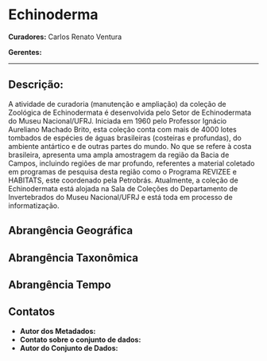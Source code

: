 # Echinoderma

**Curadores:** Carlos Renato Ventura

**Gerentes:**

---

## Descrição:

A atividade de curadoria (manutenção e ampliação) da coleção de Zoológica de Echinodermata é desenvolvida pelo Setor de Echinodermata do Museu Nacional/UFRJ. Iniciada em 1960 pelo Professor Ignácio Aureliano Machado Brito, esta coleção conta com mais de 4000 lotes tombados de espécies de águas brasileiras (costeiras e profundas), do ambiente antártico e de outras partes do mundo. No que se refere à costa brasileira, apresenta uma ampla amostragem da região da Bacia de Campos, incluindo regiões de mar profundo, referentes a material coletado em programas de pesquisa desta região como o Programa REVIZEE e HABITATS, este coordenado pela Petrobrás. Atualmente, a coleção de Echinodermata está alojada na Sala de Coleções do Departamento de Invertebrados do Museu Nacional/UFRJ e está toda em processo de informatização.

## Abrangência Geográfica

## Abrangência Taxonômica

## Abrangência Tempo

## Contatos

* **Autor dos Metadados:**
* **Contato sobre o conjunto de dados:**
* **Autor do Conjunto de Dados:**
